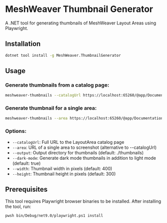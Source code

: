 # MeshWeaver Thumbnail Generator

A .NET tool for generating thumbnails of MeshWeaver Layout Areas using Playwright.

## Installation

```bash
dotnet tool install -g MeshWeaver.ThumbnailGenerator
```

## Usage

### Generate thumbnails from a catalog page:
```bash
meshweaver-thumbnails --catalogUrl https://localhost:65260/@app/Documentation/Catalog --output ./thumbnails
```

### Generate thumbnail for a single area:
```bash
meshweaver-thumbnails --area https://localhost:65260/@app/Documentation/Overview --output ./thumbnails
```

### Options:
- `--catalogUrl`: Full URL to the LayoutArea catalog page
- `--area`: URL of a single area to screenshot (alternative to --catalogUrl)
- `--output`: Output directory for thumbnails (default: ./thumbnails)
- `--dark-mode`: Generate dark mode thumbnails in addition to light mode (default: true)
- `--width`: Thumbnail width in pixels (default: 400)
- `--height`: Thumbnail height in pixels (default: 300)

## Prerequisites

This tool requires Playwright browser binaries to be installed. After installing the tool, run:

```bash
pwsh bin/Debug/net9.0/playwright.ps1 install
```